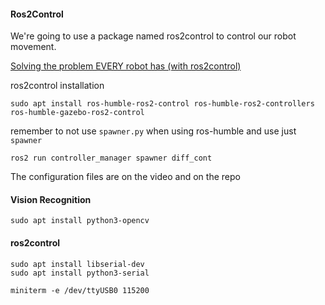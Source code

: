#### Ros2Control
We're going to use a package named ros2control to control our robot movement.

[Solving the problem EVERY robot has (with ros2control)](https://www.youtube.com/watch?v=4QKsDf1c4hc)

ros2control installation

```
sudo apt install ros-humble-ros2-control ros-humble-ros2-controllers ros-humble-gazebo-ros2-control
```


remember to not use `spawner.py` when using ros-humble and use just `spawner`
```
ros2 run controller_manager spawner diff_cont
```

The configuration files are on the video and on the repo

#### Vision Recognition

```
sudo apt install python3-opencv
```

#### ros2control

```
sudo apt install libserial-dev
sudo apt install python3-serial
```

```
miniterm -e /dev/ttyUSB0 115200
